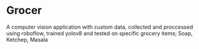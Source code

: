 # Grocer
A computer vision application with custom data, collected and proccessed using roboflow, trained yolov8 and tested on specific grocery items; Soap, Ketchep, Masala
